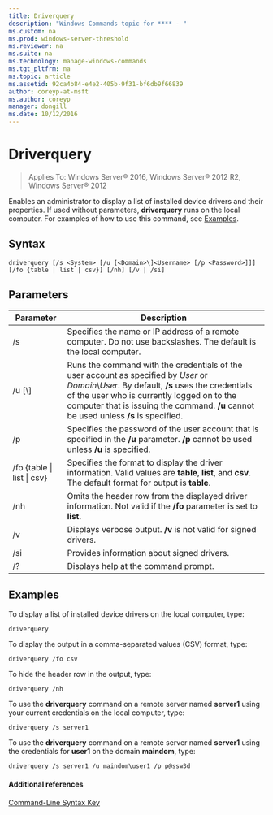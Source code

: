 ```yaml
---
title: Driverquery
description: "Windows Commands topic for **** - "
ms.custom: na
ms.prod: windows-server-threshold
ms.reviewer: na
ms.suite: na
ms.technology: manage-windows-commands
ms.tgt_pltfrm: na
ms.topic: article
ms.assetid: 92ca4b84-e4e2-405b-9f31-bf6db9f66839
author: coreyp-at-msft
ms.author: coreyp
manager: dongill
ms.date: 10/12/2016
---
```

# Driverquery

>Applies To: Windows Server&reg; 2016, Windows Server&reg; 2012 R2, Windows Server&reg; 2012

Enables an administrator to display a list of installed device drivers and their properties. If used without parameters, **driverquery** runs on the local computer.
For examples of how to use this command, see [Examples](#BKMK_examples).
## Syntax
```
driverquery [/s <System> [/u [<Domain>\]<Username> [/p <Password>]]] [/fo {table | list | csv}] [/nh] [/v | /si]
```
## Parameters
|Parameter|Description|
|-------|--------|
|/s <System>|Specifies the name or IP address of a remote computer. Do not use backslashes. The default is the local computer.|
|/u [<Domain>\\]<Username>|Runs the command with the credentials of the user account as specified by *User* or *Domain*\\*User*. By default, **/s** uses the credentials of the user who is currently logged on to the computer that is issuing the command. **/u** cannot be used unless **/s** is specified.|
|/p <Password>|Specifies the password of the user account that is specified in the **/u** parameter. **/p** cannot be used unless **/u** is specified.|
|/fo {table &#124; list &#124; csv}|Specifies the format to display the driver information. Valid values are **table**, **list**, and **csv**. The default format for output is **table**.|
|/nh|Omits the header row from the displayed driver information. Not valid if the **/fo** parameter is set to **list**.|
|/v|Displays verbose output. **/v** is not valid for signed drivers.|
|/si|Provides information about signed drivers.|
|/?|Displays help at the command prompt.|
## <a name="BKMK_examples"></a>Examples
To display a list of installed device drivers on the local computer, type:
```
driverquery 
```
To display the output in a comma-separated values (CSV) format, type:
```
driverquery /fo csv 
```
To hide the header row in the output, type:
```
driverquery /nh 
```
To use the **driverquery** command on a remote server named **server1** using your current credentials on the local computer, type:
```
driverquery /s server1
```
To use the **driverquery** command on a remote server named **server1** using the credentials for **user1** on the domain **maindom**, type:
```
driverquery /s server1 /u maindom\user1 /p p@ssw3d
```
#### Additional references
[Command-Line Syntax Key](Command-Line-Syntax-Key.md)
